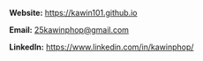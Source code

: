 **Website:** https://kawin101.github.io

**Email:** 25kawinphop@gmail.com

**LinkedIn:** https://www.linkedin.com/in/kawinphop/

